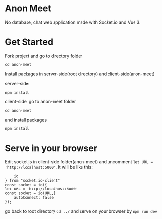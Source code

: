 # Anon Meet
No database, chat web application made with Socket.io and Vue 3.
 
# Get Started
Fork project and go to directory folder
```
cd anon-meet
```

Install packages in server-side(root directory) and client-side(anon-meet)

server-side: 
```
npm install
```

client-side:
go to anon-meet folder
```
cd anon-meet
```
and install packages
```
npm install
```

# Serve in your browser
Edit socket.js in client-side folder(anon-meet) and uncomment ``` let URL = 'http://localhost:5000' ```. It will be like this: 
```import {
    io
} from "socket.io-client"
const socket = io({
let URL = 'http://localhost:5000'
const socket = io(URL,{
    autoConnect: false
});
```
go back to root directory ``` cd ../ ``` and serve on your browser by ``` npm run dev ```

